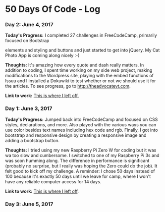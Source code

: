 # 50 Days Of Code - Log

### Day 2: June 4, 2017

**Today's Progress:** I completed 27 challenges in FreeCodeCamp, primarily focused on Bootstrap *<div>* elements and styling and buttons and just started to get into jQuery. My Cat Photo App is coming along nicely :-)

**Thoughts:** It's amazing how every quote and dash really matters. In addition to coding, I spent time working on my side web project, making modifications to the Wordpress site, playing with the embed functions of Issuu and I installed a Dokuwiki to test whether or not we should use it for the articles. To see progress, go to http://theadvocatevt.com.

**Link to work:** [This is where I left off.](https://www.freecodecamp.com/challenges/join-a-free-code-camp-group-in-your-city)

### Day 1: June 3, 2017

**Today's Progress:** Jumped back into FreeCodeCamp and focused on CSS styles, declarations, and more. Also played with the various ways you can use color besides text names including hex code and rgb. Finally, I got into bootstrap and responsive design by creating a responsive image and adding a bootstrap button.

**Thoughts:** I tried using my new Raspberry Pi Zero W for coding but it was wa too slow and cumbersome. I switched to one of my Raspberry Pi 3s and was soon humming along. The difference in performance is significant (probably no surprise, but I really was hoping the Zero could do the job). It felt good to kick off my challenge. A reminder: I chose 50 days instead of 100 because it's exactly 50 days until we leave for camp, where I won't have any reliable computer access for 14 days.

**Link to work:** [This is where I left off](https://www.freecodecamp.com/challenges/create-a-block-element-bootstrap-button).




### Day 3: June 5, 2017


